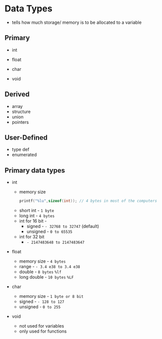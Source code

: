 # Data Types
- tells how much storage/ memory is to be allocated to a variable

## Primary

- int

- float
- char
- void

## Derived
- array
- structure
- union
- pointers

## User-Defined
- type def
- enumerated


##                                               Primary data types

- int 
	 - memory size 
	   ```c 
	   printf("%lu",sizeof(int)); // 4 bytes in most of the computers
	   ```
	 - short int - `1 byte`
	 - long int - `4 bytes`
	 - int for 16 bit - 
		 -  signed - `- 32768 to 32747`  (default)
		 -   unsigned - `0 to 65535`
	 - int for 32 bit
		 - `- 2147483648 to 2147483647` 
		 
- float
	- memory size - `4 bytes`
	- range - `- 3.4 e38 to 3.4 e38`
	- double - `8 bytes`      `%lf`
	- long double - `10 bytes`     `%LF`
	
- char
	- memory size - `1 byte or 8 bit`
	- signed - `- 128 to 127`
	- unsigned - `0 to 255`
	
- void
	- not used for variables
	- only used for functions
